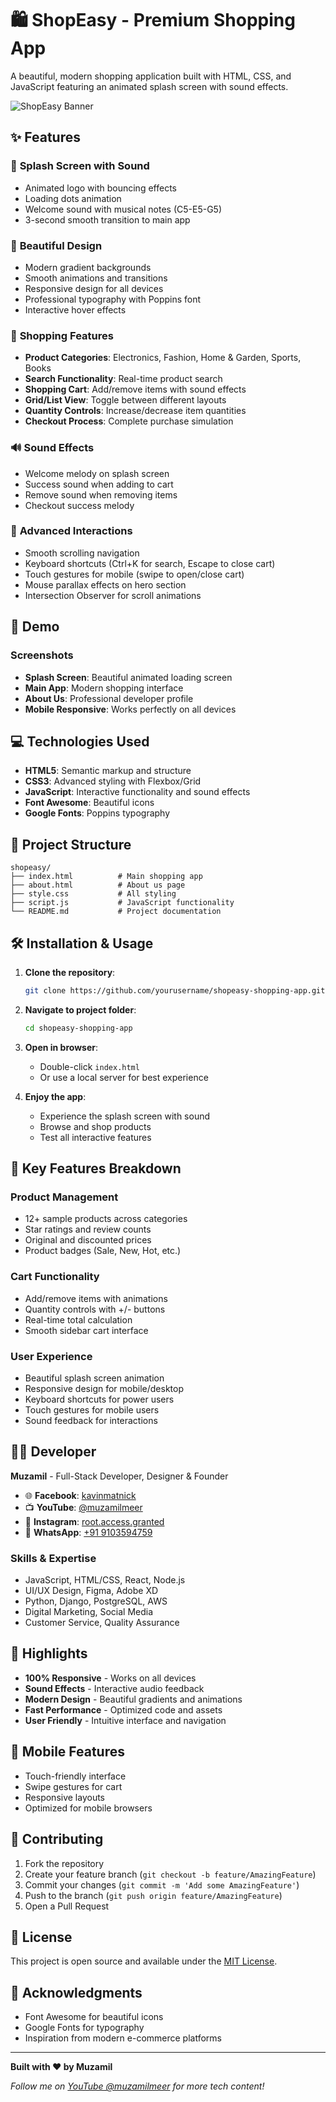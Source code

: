 # 🛍️ ShopEasy - Premium Shopping App

A beautiful, modern shopping application built with HTML, CSS, and JavaScript featuring an animated splash screen with sound effects.

![ShopEasy Banner](https://img.shields.io/badge/ShopEasy-Premium%20Shopping-blue?style=for-the-badge&logo=shopping-bag)

## ✨ Features

### 🎵 **Splash Screen with Sound**
- Animated logo with bouncing effects
- Loading dots animation
- Welcome sound with musical notes (C5-E5-G5)
- 3-second smooth transition to main app

### 🎨 **Beautiful Design**
- Modern gradient backgrounds
- Smooth animations and transitions
- Responsive design for all devices
- Professional typography with Poppins font
- Interactive hover effects

### 🛒 **Shopping Features**
- **Product Categories**: Electronics, Fashion, Home & Garden, Sports, Books
- **Search Functionality**: Real-time product search
- **Shopping Cart**: Add/remove items with sound effects
- **Grid/List View**: Toggle between different layouts
- **Quantity Controls**: Increase/decrease item quantities
- **Checkout Process**: Complete purchase simulation

### 🔊 **Sound Effects**
- Welcome melody on splash screen
- Success sound when adding to cart
- Remove sound when removing items
- Checkout success melody

### 📱 **Advanced Interactions**
- Smooth scrolling navigation
- Keyboard shortcuts (Ctrl+K for search, Escape to close cart)
- Touch gestures for mobile (swipe to open/close cart)
- Mouse parallax effects on hero section
- Intersection Observer for scroll animations

## 🚀 Demo

### Screenshots
- **Splash Screen**: Beautiful animated loading screen
- **Main App**: Modern shopping interface
- **About Us**: Professional developer profile
- **Mobile Responsive**: Works perfectly on all devices

## 💻 Technologies Used

- **HTML5**: Semantic markup and structure
- **CSS3**: Advanced styling with Flexbox/Grid
- **JavaScript**: Interactive functionality and sound effects
- **Font Awesome**: Beautiful icons
- **Google Fonts**: Poppins typography

## 📂 Project Structure

```
shopeasy/
├── index.html          # Main shopping app
├── about.html          # About us page
├── style.css           # All styling
├── script.js           # JavaScript functionality
└── README.md           # Project documentation
```

## 🛠️ Installation & Usage

1. **Clone the repository**:
   ```bash
   git clone https://github.com/yourusername/shopeasy-shopping-app.git
   ```

2. **Navigate to project folder**:
   ```bash
   cd shopeasy-shopping-app
   ```

3. **Open in browser**:
   - Double-click `index.html`
   - Or use a local server for best experience

4. **Enjoy the app**:
   - Experience the splash screen with sound
   - Browse and shop products
   - Test all interactive features

## 🎯 Key Features Breakdown

### Product Management
- 12+ sample products across categories
- Star ratings and review counts
- Original and discounted prices
- Product badges (Sale, New, Hot, etc.)

### Cart Functionality
- Add/remove items with animations
- Quantity controls with +/- buttons
- Real-time total calculation
- Smooth sidebar cart interface

### User Experience
- Beautiful splash screen animation
- Responsive design for mobile/desktop
- Keyboard shortcuts for power users
- Touch gestures for mobile users
- Sound feedback for interactions

## 👨‍💻 Developer

**Muzamil** - Full-Stack Developer, Designer & Founder

- 🌐 **Facebook**: [kavinmatnick](https://www.facebook.com/kavinmatnick?mibextid=ZbWKwL)
- 📺 **YouTube**: [@muzamilmeer](https://youtube.com/@muzamilmeer?si=rPVNKYWBki2ofCTZ)
- 📸 **Instagram**: [root.access.granted](https://www.instagram.com/root.access.granted?utm_source=ig_web_button_share_sheet&igsh=ZDNlZDc0MzIxNw==)
- 💬 **WhatsApp**: [+91 9103594759](https://wa.me/919103594759)

### Skills & Expertise
- JavaScript, HTML/CSS, React, Node.js
- UI/UX Design, Figma, Adobe XD
- Python, Django, PostgreSQL, AWS
- Digital Marketing, Social Media
- Customer Service, Quality Assurance

## 🌟 Highlights

- **100% Responsive** - Works on all devices
- **Sound Effects** - Interactive audio feedback
- **Modern Design** - Beautiful gradients and animations
- **Fast Performance** - Optimized code and assets
- **User Friendly** - Intuitive interface and navigation

## 📱 Mobile Features

- Touch-friendly interface
- Swipe gestures for cart
- Responsive layouts
- Optimized for mobile browsers

## 🤝 Contributing

1. Fork the repository
2. Create your feature branch (`git checkout -b feature/AmazingFeature`)
3. Commit your changes (`git commit -m 'Add some AmazingFeature'`)
4. Push to the branch (`git push origin feature/AmazingFeature`)
5. Open a Pull Request

## 📄 License

This project is open source and available under the [MIT License](LICENSE).

## 🙏 Acknowledgments

- Font Awesome for beautiful icons
- Google Fonts for typography
- Inspiration from modern e-commerce platforms

---

**Built with ❤️ by Muzamil**

*Follow me on [YouTube @muzamilmeer](https://youtube.com/@muzamilmeer) for more tech content!*